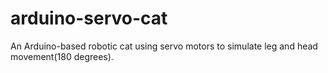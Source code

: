 # arduino-servo-cat
An Arduino-based robotic cat using servo motors to simulate leg and head movement(180 degrees).
